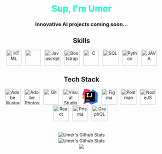 <h1 align="center" style="color: #00FFC8">Sup, I'm Umer</h1>

<h3 align="center">Innovative AI projects coming soon...</h3>
<h2 align="center">Skills</h2>
<p align="center">
<img src="https://cdn.jsdelivr.net/gh/devicons/devicon/icons/html5/html5-original.svg" title="HTML" width="50" height="50"/>&nbsp;&nbsp;
<img src="https://cdn.jsdelivr.net/gh/devicons/devicon/icons/css3/css3-original.svg" width="50" height="50"/>&nbsp;&nbsp;
<img src="https://cdn.jsdelivr.net/gh/devicons/devicon/icons/javascript/javascript-original.svg" title="Javascript" width="50" height="50"/>&nbsp;&nbsp;
<img src="https://cdn.jsdelivr.net/gh/devicons/devicon/icons/bootstrap/bootstrap-original.svg" title="Bootstrap" width="50" height="50"/>&nbsp;&nbsp;
<img src="https://cdn.jsdelivr.net/gh/devicons/devicon/icons/c/c-original.svg" title="C" width="50" height="50"/>&nbsp;&nbsp;
<img src="https://i.ibb.co/jDHjxy4/pngwing-com-removebg-preview.png" title="SQL" width="50" height="50"/>&nbsp;&nbsp;
<img src="https://cdn.jsdelivr.net/gh/devicons/devicon/icons/python/python-original.svg" title="Python" width="50" height="50"/>&nbsp;&nbsp;
<img src="https://cdn.jsdelivr.net/gh/devicons/devicon/icons/java/java-original.svg" title="JAVA" width="50" height="50"/>
</p>

<h2 align="center">Tech Stack</h2>
<p align="center">
<img src="https://cdn.jsdelivr.net/gh/devicons/devicon/icons/illustrator/illustrator-line.svg" title="Adobe Illustrator" width="50" height="50"/>&nbsp;&nbsp;
<img src="https://cdn.jsdelivr.net/gh/devicons/devicon@latest/icons/photoshop/photoshop-original.svg" title="Adobe Photoshop" width="50" height="50"/>&nbsp;&nbsp;
<img src="https://cdn.jsdelivr.net/gh/devicons/devicon/icons/git/git-original.svg" title="Git" width="50" height="50"/>&nbsp;&nbsp;
<img src="https://cdn.jsdelivr.net/gh/devicons/devicon/icons/vscode/vscode-original.svg" title="Visual Studio Code" width="50" height="50"/>&nbsp;&nbsp;
<img src="https://github.com/mustan-ali/img/blob/main/logo/intellijidea.png" title="IntelliJ IDEA" width="50" height="50"/>&nbsp;&nbsp;
<img src="https://cdn.jsdelivr.net/gh/devicons/devicon/icons/figma/figma-original.svg" title="Figma" width="50" height="50"/>&nbsp;&nbsp;
<img src="https://www.vectorlogo.zone/logos/getpostman/getpostman-icon.svg" title="Postman" width="50" height="50"/>&nbsp;&nbsp;
<img src="https://cdn.jsdelivr.net/gh/devicons/devicon/icons/nodejs/nodejs-plain.svg" title="NodeJS" width="50" height="50"/>&nbsp;&nbsp;
<img src="https://cdn.jsdelivr.net/gh/devicons/devicon@latest/icons/react/react-original.svg" title="React" width="50" height="50"/>&nbsp;&nbsp;
<img src="https://cdn.jsdelivr.net/gh/devicons/devicon@latest/icons/prisma/prisma-original.svg" title="Prisma" width="50" height="50"/>&nbsp;&nbsp;
<img src="https://cdn.jsdelivr.net/gh/devicons/devicon@latest/icons/graphql/graphql-plain.svg" title="GraphQL" width="50" height="50"/>&nbsp;&nbsp;
</p>

<br>


<div align="center">
<img align="center" src="https://streak-stats.demolab.com?user=Umer-Amir&theme=dark&hide_border=true&ring=00FFC8&currStreakLabel=00FFC8&background=5%2C00FFC81D%2C00EBD74D&fire=EB5454&dates=EBEBEB" alt="Umer's Github Stats" width = 500><br>
<img  align="center"src="https://github-readme-stats.vercel.app/api/top-langs/?username=Umer-Amir&layout=compact&langs_count=10&theme=transparent" alt="Umer's Github Stats" width = 300 height = 250><br>
<img align="center" src="https://api.visitorbadge.io/api/visitors?path=https%3A%2F%2Fgithub.com%2FUmer-Amir&label=Views&labelColor=%23000000&countColor=%23303030&style=flat-square" />
